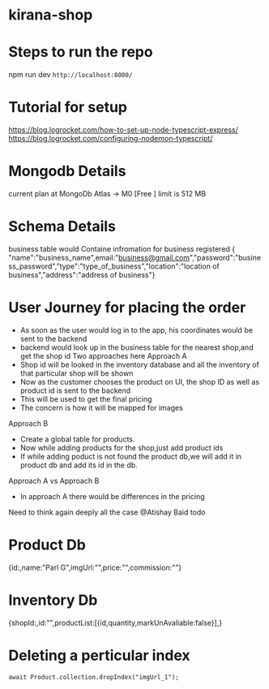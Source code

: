 # kirana-shop

# Steps to run the repo

npm run dev
`http://localhost:8000/`

# Tutorial for setup

https://blog.logrocket.com/how-to-set-up-node-typescript-express/
https://blog.logrocket.com/configuring-nodemon-typescript/

# Mongodb Details

current plan at MongoDb Atlas -> M0 [Free ] limit is 512 MB

# Schema Details

business table would Containe infromation for business registered
{ "name":"business_name",email:"business@gmail.com","password":"business_password","type":"type_of_business","location":"location of business","address":"address of business"}

# User Journey for placing the order

- As soon as the user would log in to the app, his coordinates would be sent to the backend
- backend would look up in the business table for the nearest shop,and get the shop id
  Two approaches here
  Approach A
- Shop id will be looked in the inventory database and all the inventory of that particular shop will be shown
- Now as the customer chooses the product on UI, the shop ID as well as product id is sent to the backend
- This will be used to get the final pricing
- The concern is how it will be mapped for images

Approach B

- Create a global table for products.
- Now while adding products for the shop,just add product ids
- If while adding poduct is not found the product db,we will add it in product db and add its id in the db.

Approach A vs Approach B

- In approach A there would be differences in the pricing

Need to think again deeply all the case @Atishay Baid todo

# Product Db

{id:,name:"Parl G",imgUrl:"",price:"",commission:""}

# Inventory Db

{shopId:,id:"",productList:[{id,quantity,markUnAvaliable:false}],}

# Deleting a perticular index

`await Product.collection.dropIndex("imgUrl_1");`
